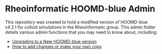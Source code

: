 # Rheoinformatic HOOMD-blue Admin

This repository was created to hold a modified version of HOOMD-blue v4.2.1 for colloid simulations in the Rheoinformatic group. This admin folder details various admin functions that you may need to know about, including:

* [Upgrading to a New HOOMD-blue version](/admin/upgrading-to-new-hoomdblue.md)
* [How to add changes or make your own copy](/admin/adding-changes.md)


